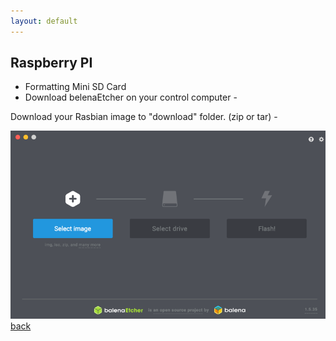 ```yaml
---
layout: default
---
```


## Raspberry PI

- Formatting Mini SD Card
- Download belenaEtcher on your control computer -

Download your Rasbian image to "download" folder. (zip or tar) -

![images](./images/image1.png)
[back](./)
